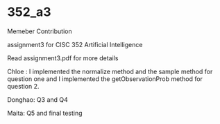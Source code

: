# 352_a3

Memeber Contribution

assignment3 for CISC 352 Artificial Intelligence

Read assignment3.pdf for more details

Chloe : I implemented the normalize method and the sample method for question one and I implemented the getObservationProb method for question 2. 

Donghao: Q3 and Q4

Maita: Q5 and final testing

